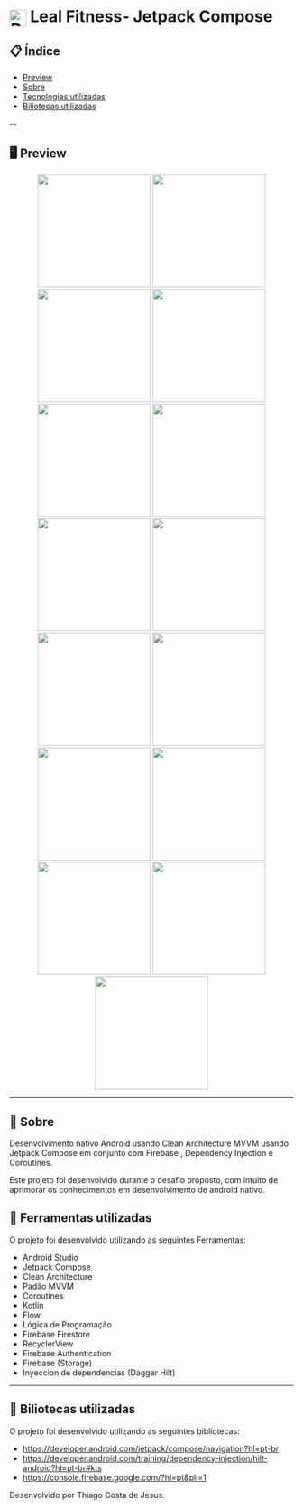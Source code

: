 
# <img align="center" alt="Daniel-HTML" height="30" width="30" src="https://cdn-icons-png.flaticon.com/512/4729/4729230.png"> Leal Fitness- Jetpack Compose

<div align="center">
</div>

## 📋 Índice

- [Preview](#-Preview)
- [Sobre](#-Sobre)
- [Tecnologias utilizadas](#-Ferramentas-utilizadas)
- [Biliotecas utilizadas](#-Biliotecas-utilizadas)

--
## 🖥 Preview 

<div align="center">

<img src="https://github.com/thiago082882/Leal-Fitness/assets/93166095/ce59354d-e761-4650-ba3e-05fcbb1cfd0b" width="200">
<img src="https://github.com/thiago082882/Leal-Fitness/assets/93166095/0255cdec-df21-4009-9155-9b67c3492e3f" width="200">
<img src="https://github.com/thiago082882/Leal-Fitness/assets/93166095/6ae557ce-2535-44d5-b8cb-24dc6fa0008c" width="200">
<img src="https://github.com/thiago082882/Leal-Fitness/assets/93166095/07a78ff3-6477-4cb0-a6b4-ea87faf5dba7" width="200">
<img src="https://github.com/thiago082882/Leal-Fitness/assets/93166095/695d1909-313d-4d0f-bd65-22e4b05ba6cf" width="200">
<img src="https://github.com/thiago082882/Leal-Fitness/assets/93166095/ae7da664-cd8f-42ac-a315-b14a154afa75" width="200">
<img src="https://github.com/thiago082882/Leal-Fitness/assets/93166095/1c5ff22c-f8d3-4ff0-ad17-1f360f37fffb" width="200">
<img src="https://github.com/thiago082882/Leal-Fitness/assets/93166095/f4ddf3ab-cff9-4fff-9566-b7b2cc57e942" width="200">
<img src="https://github.com/thiago082882/Leal-Fitness/assets/93166095/52796e78-3094-480e-bd3e-e1a152fb5422" width="200">
<img src="https://github.com/thiago082882/Leal-Fitness/assets/93166095/5df086fc-f68b-4d02-8c74-df6027677412" width="200">
<img src="https://github.com/thiago082882/Leal-Fitness/assets/93166095/c47e0eba-e80e-4986-8605-21271d00003c" width="200">
<img src="https://github.com/thiago082882/Leal-Fitness/assets/93166095/3bd380e0-e9b4-4ab3-8d0b-a89f46bb1323" width="200">
<img src="https://github.com/thiago082882/Leal-Fitness/assets/93166095/eba0cc1f-5948-4f7f-93c0-31c56e318546" width="200">
<img src="https://github.com/thiago082882/Leal-Fitness/assets/93166095/ce69c921-d135-48b8-a58a-adbc37e491d9" width="200">
<img src="https://github.com/thiago082882/Leal-Fitness/assets/93166095/f79b608c-650a-4d18-9b2d-bc867eb62a55" width="200">
</div>

---

## 📖 Sobre

Desenvolvimento nativo Android usando Clean Architecture  MVVM usando Jetpack Compose em conjunto com Firebase , Dependency Injection e Coroutines.

Este projeto foi desenvolvido durante o desafio proposto, com intuito de aprimorar os conhecimentos em desenvolvimento de android nativo.


## 🚀 Ferramentas utilizadas

O projeto foi desenvolvido utilizando as seguintes Ferramentas:

- Android Studio
- Jetpack Compose
- Clean Architecture
- Padão MVVM
- Coroutines
- Kotlin
- Flow
- Lógica de Programação
- Firebase Firestore
- RecyclerView
- Firebase Authentication
- Firebase (Storage)
- Inyeccion de dependencias (Dagger Hilt)

---

## 🚀 Biliotecas utilizadas

O projeto foi desenvolvido utilizando as seguintes bibliotecas:

- https://developer.android.com/jetpack/compose/navigation?hl=pt-br
- https://developer.android.com/training/dependency-injection/hilt-android?hl=pt-br#kts
- https://console.firebase.google.com/?hl=pt&pli=1


Desenvolvido por Thiago Costa de Jesus.
